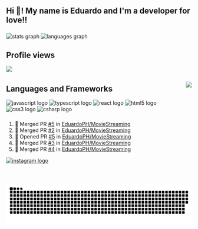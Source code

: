 <h2 align="left" >Hi 👋! My name is Eduardo and I'm a developer for love!! </h2>

###
<div align="left">
  <img src="https://edustats.vercel.app/api?hide_title=false&hide_rank=false&show_icons=true&include_all_commits=true&count_private=true&disable_animations=false&theme=nightowl&locale=en&hide_border=false&username=EduardoPH" height="150" alt="stats graph"  />
  <img src="https://edustats.vercel.app/api/top-langs?locale=en&hide_title=false&layout=compact&card_width=320&langs_count=10&theme=nightowl&hide_border=false&username=EduardoP" height="150" alt="languages graph"  />
</div>

###
<div align="left">
  <h2 align="left">Profile views </h2>
  <img src="https://profile-counter.glitch.me/eduardoph/count.svg?"  />
</div>

###

<img align="right" height="150" src="https://avatars.githubusercontent.com/u/88357842?s=400&u=b9054125913c5032f58830682b1734881a80ac13&v=4"  />

###


<div align="left">
  <h2>  Languages and Frameworks </h2>
  <img src="https://cdn.jsdelivr.net/gh/devicons/devicon/icons/javascript/javascript-original.svg" height="30" width="42" alt="javascript logo"  />
  <img src="https://cdn.jsdelivr.net/gh/devicons/devicon/icons/typescript/typescript-plain.svg" height="30" width="42" alt="typescript logo"  />
  <img src="https://cdn.jsdelivr.net/gh/devicons/devicon/icons/react/react-original.svg" height="30" width="42" alt="react logo"  />
  <img src="https://cdn.jsdelivr.net/gh/devicons/devicon/icons/html5/html5-original.svg" height="30" width="42" alt="html5 logo"  />
  <img src="https://cdn.jsdelivr.net/gh/devicons/devicon/icons/css3/css3-original.svg" height="30" width="42" alt="css3 logo"  />
  <img src="https://cdn.jsdelivr.net/gh/devicons/devicon/icons/csharp/csharp-original.svg" height="30" width="42" alt="csharp logo"  />
</div>

###

  <!--START_SECTION:activity--> 
1. 🎉 Merged PR [#5](https://github.com/EduardoPH/MovieStreaming/pull/5) in [EduardoPH/MovieStreaming](https://github.com/EduardoPH/MovieStreaming)
2. 🎉 Merged PR [#2](https://github.com/EduardoPH/MovieStreaming/pull/2) in [EduardoPH/MovieStreaming](https://github.com/EduardoPH/MovieStreaming)
3. 💪 Opened PR [#5](https://github.com/EduardoPH/MovieStreaming/pull/5) in [EduardoPH/MovieStreaming](https://github.com/EduardoPH/MovieStreaming)
4. 🎉 Merged PR [#3](https://github.com/EduardoPH/MovieStreaming/pull/3) in [EduardoPH/MovieStreaming](https://github.com/EduardoPH/MovieStreaming)
5. 🎉 Merged PR [#4](https://github.com/EduardoPH/MovieStreaming/pull/4) in [EduardoPH/MovieStreaming](https://github.com/EduardoPH/MovieStreaming)
<!--END_SECTION:activity-->

<div align="left">
<a href="https://www.instagram.com/eududu_mendes"> 
  <img src="https://img.shields.io/static/v1?message=Instagram&logo=instagram&label=&color=E4405F&logoColor=white&labelColor=&style=for-the-badge" height="35" alt="instagram logo"  />
</a>
</div>

###



<br clear="both">

![Snake animation](https://github.com/eduardoph/eduardoph/blob/output/github-contribution-grid-snake-dark.svg)

###
